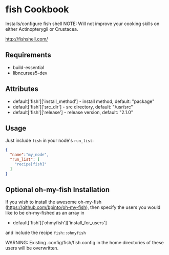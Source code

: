 fish Cookbook
=============
Installs/configure fish shell
NOTE: Will not improve your cooking skills on either Actinopterygii or Crustacea.

http://fishshell.com/

Requirements
------------

- build-essential
- libncurses5-dev

Attributes
----------

- default['fish']['install_method'] - install method, default: "package"
- default['fish']['src_dir'] - src directory, default: "/usr/src"
- default['fish']['release'] - release version, default: "2.1.0"

Usage
-----

Just include `fish` in your node's `run_list`:

```json
{
  "name":"my_node",
  "run_list": [
    "recipe[fish]"
  ]
}
```

Optional oh-my-fish Installation
-----

If you wish to install the awesome oh-my-fish (https://github.com/bpinto/oh-my-fish),
then specify the users you would like to be oh-my-fished as an array in

- default['fish']['ohmyfish']['install_for_users']

and include the recipe `fish::ohmyfish`

WARNING: Existing .config/fish/fish.config in the home directories of these users will be overwritten.
